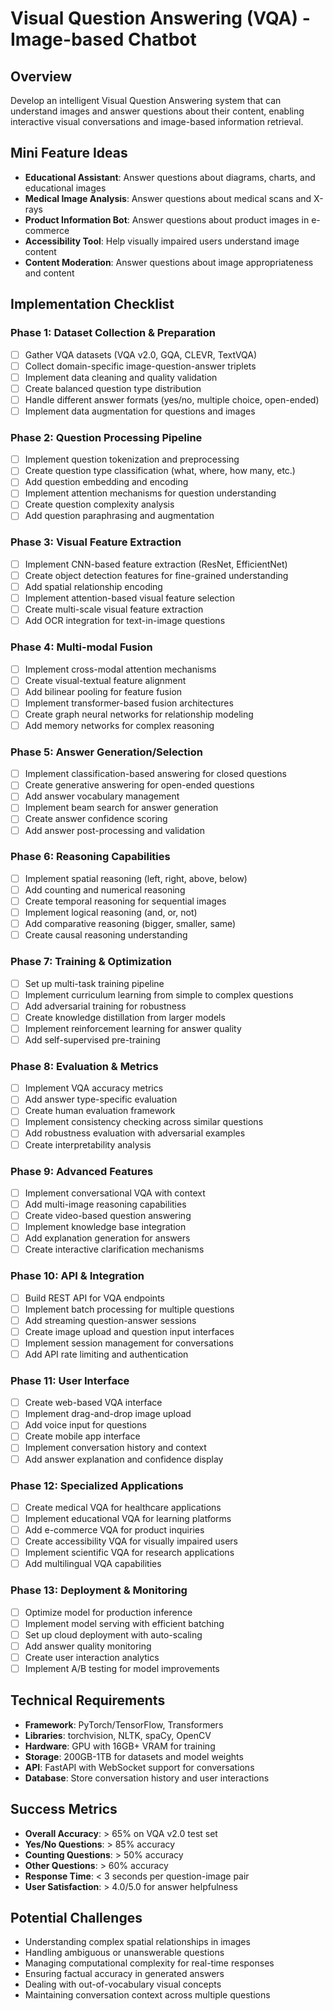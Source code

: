 # Visual Question Answering (VQA) - Image-based Chatbot

## Overview
Develop an intelligent Visual Question Answering system that can understand images and answer questions about their content, enabling interactive visual conversations and image-based information retrieval.

## Mini Feature Ideas
- **Educational Assistant**: Answer questions about diagrams, charts, and educational images
- **Medical Image Analysis**: Answer questions about medical scans and X-rays
- **Product Information Bot**: Answer questions about product images in e-commerce
- **Accessibility Tool**: Help visually impaired users understand image content
- **Content Moderation**: Answer questions about image appropriateness and content

## Implementation Checklist

### Phase 1: Dataset Collection & Preparation
- [ ] Gather VQA datasets (VQA v2.0, GQA, CLEVR, TextVQA)
- [ ] Collect domain-specific image-question-answer triplets
- [ ] Implement data cleaning and quality validation
- [ ] Create balanced question type distribution
- [ ] Handle different answer formats (yes/no, multiple choice, open-ended)
- [ ] Implement data augmentation for questions and images

### Phase 2: Question Processing Pipeline
- [ ] Implement question tokenization and preprocessing
- [ ] Create question type classification (what, where, how many, etc.)
- [ ] Add question embedding and encoding
- [ ] Implement attention mechanisms for question understanding
- [ ] Create question complexity analysis
- [ ] Add question paraphrasing and augmentation

### Phase 3: Visual Feature Extraction
- [ ] Implement CNN-based feature extraction (ResNet, EfficientNet)
- [ ] Create object detection features for fine-grained understanding
- [ ] Add spatial relationship encoding
- [ ] Implement attention-based visual feature selection
- [ ] Create multi-scale visual feature extraction
- [ ] Add OCR integration for text-in-image questions

### Phase 4: Multi-modal Fusion
- [ ] Implement cross-modal attention mechanisms
- [ ] Create visual-textual feature alignment
- [ ] Add bilinear pooling for feature fusion
- [ ] Implement transformer-based fusion architectures
- [ ] Create graph neural networks for relationship modeling
- [ ] Add memory networks for complex reasoning

### Phase 5: Answer Generation/Selection
- [ ] Implement classification-based answering for closed questions
- [ ] Create generative answering for open-ended questions
- [ ] Add answer vocabulary management
- [ ] Implement beam search for answer generation
- [ ] Create answer confidence scoring
- [ ] Add answer post-processing and validation

### Phase 6: Reasoning Capabilities
- [ ] Implement spatial reasoning (left, right, above, below)
- [ ] Add counting and numerical reasoning
- [ ] Create temporal reasoning for sequential images
- [ ] Implement logical reasoning (and, or, not)
- [ ] Add comparative reasoning (bigger, smaller, same)
- [ ] Create causal reasoning understanding

### Phase 7: Training & Optimization
- [ ] Set up multi-task training pipeline
- [ ] Implement curriculum learning from simple to complex questions
- [ ] Add adversarial training for robustness
- [ ] Create knowledge distillation from larger models
- [ ] Implement reinforcement learning for answer quality
- [ ] Add self-supervised pre-training

### Phase 8: Evaluation & Metrics
- [ ] Implement VQA accuracy metrics
- [ ] Add answer type-specific evaluation
- [ ] Create human evaluation framework
- [ ] Implement consistency checking across similar questions
- [ ] Add robustness evaluation with adversarial examples
- [ ] Create interpretability analysis

### Phase 9: Advanced Features
- [ ] Implement conversational VQA with context
- [ ] Add multi-image reasoning capabilities
- [ ] Create video-based question answering
- [ ] Implement knowledge base integration
- [ ] Add explanation generation for answers
- [ ] Create interactive clarification mechanisms

### Phase 10: API & Integration
- [ ] Build REST API for VQA endpoints
- [ ] Implement batch processing for multiple questions
- [ ] Add streaming question-answer sessions
- [ ] Create image upload and question input interfaces
- [ ] Implement session management for conversations
- [ ] Add API rate limiting and authentication

### Phase 11: User Interface
- [ ] Create web-based VQA interface
- [ ] Implement drag-and-drop image upload
- [ ] Add voice input for questions
- [ ] Create mobile app interface
- [ ] Implement conversation history and context
- [ ] Add answer explanation and confidence display

### Phase 12: Specialized Applications
- [ ] Create medical VQA for healthcare applications
- [ ] Implement educational VQA for learning platforms
- [ ] Add e-commerce VQA for product inquiries
- [ ] Create accessibility VQA for visually impaired users
- [ ] Implement scientific VQA for research applications
- [ ] Add multilingual VQA capabilities

### Phase 13: Deployment & Monitoring
- [ ] Optimize model for production inference
- [ ] Implement model serving with efficient batching
- [ ] Set up cloud deployment with auto-scaling
- [ ] Add answer quality monitoring
- [ ] Create user interaction analytics
- [ ] Implement A/B testing for model improvements

## Technical Requirements
- **Framework**: PyTorch/TensorFlow, Transformers
- **Libraries**: torchvision, NLTK, spaCy, OpenCV
- **Hardware**: GPU with 16GB+ VRAM for training
- **Storage**: 200GB-1TB for datasets and model weights
- **API**: FastAPI with WebSocket support for conversations
- **Database**: Store conversation history and user interactions

## Success Metrics
- **Overall Accuracy**: > 65% on VQA v2.0 test set
- **Yes/No Questions**: > 85% accuracy
- **Counting Questions**: > 50% accuracy
- **Other Questions**: > 60% accuracy
- **Response Time**: < 3 seconds per question-image pair
- **User Satisfaction**: > 4.0/5.0 for answer helpfulness

## Potential Challenges
- Understanding complex spatial relationships in images
- Handling ambiguous or unanswerable questions
- Managing computational complexity for real-time responses
- Ensuring factual accuracy in generated answers
- Dealing with out-of-vocabulary visual concepts
- Maintaining conversation context across multiple questions
